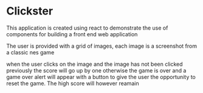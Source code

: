 # Clickster

This application is created using react to demonstrate the use of components for building a front end web application

The user is provided with a grid of images, each image is a screenshot from a classic nes game

when the user clicks on the image and the image has not been clicked previously the score will go up by one otherwise the game is over and a game over
alert will appear with a button to give the user the opportunity to reset the game.  The high score will however reamain




